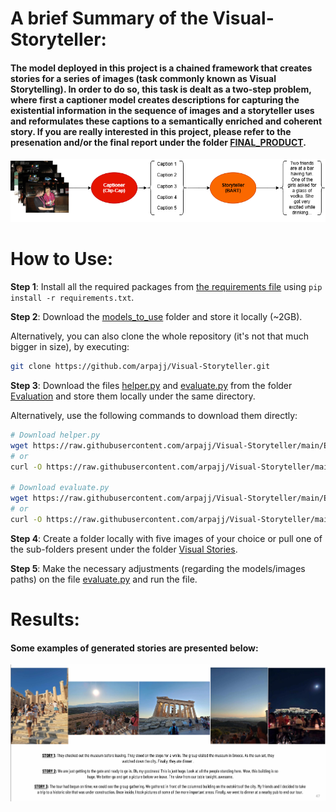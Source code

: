 # A brief Summary of the Visual-Storyteller:

#### The model deployed in this project is a chained framework that creates stories for a series of images (task commonly known as Visual Storytelling). In order to do so, this task is dealt as a two-step problem, where first a captioner model creates descriptions for capturing the existential information in the sequence of images and a storyteller uses and reformulates these captions to a semantically enriched and coherent story. If you are really interested in this project, please refer to the presenation and/or the final report under the folder [FINAL_PRODUCT](./FINAL_PRODUCT).

![My Image](Images/Model_diagram.png)

# How to Use:

__Step 1__: Install all the required packages from [the requirements file](./requirements.txt) using `pip install -r requirements.txt`.

__Step 2__: Download the [models_to_use](./models_to_use) folder and store it locally (~2GB). 

Alternatively, you can also clone the whole repository (it's not that much bigger in size), by executing: 
```bash 
git clone https://github.com/arpajj/Visual-Storyteller.git
```

__Step 3__: Download the files [helper.py](./Evaluation/helper.py) and [evaluate.py](./Evaluation/evaluate.py) from the folder [Evaluation](./Evaluation) and store them locally under the same directory. 

Alternatively, use the following commands to download them directly:

```bash
# Download helper.py
wget https://raw.githubusercontent.com/arpajj/Visual-Storyteller/main/Evaluation/helper.py
# or
curl -O https://raw.githubusercontent.com/arpajj/Visual-Storyteller/main/Evaluation/helper.py

# Download evaluate.py
wget https://raw.githubusercontent.com/arpajj/Visual-Storyteller/main/Evaluation/evaluate.py
# or
curl -O https://raw.githubusercontent.com/arpajj/Visual-Storyteller/main/Evaluation/evaluate.py
```

__Step 4__: Create a folder locally with five images of your choice or pull one of the sub-folders present under the folder [Visual Stories](https://github.com/arpajj/Visual-Storyteller/tree/main/Visual%20Stories).

__Step 5__: Make the necessary adjustments (regarding the models/images paths) on the file [evaluate.py](./Evaluation/evaluate.py) and run the file.


# Results: 

#### Some examples of generated stories are presented below: 

![My Image](Images/Story_example.png)

